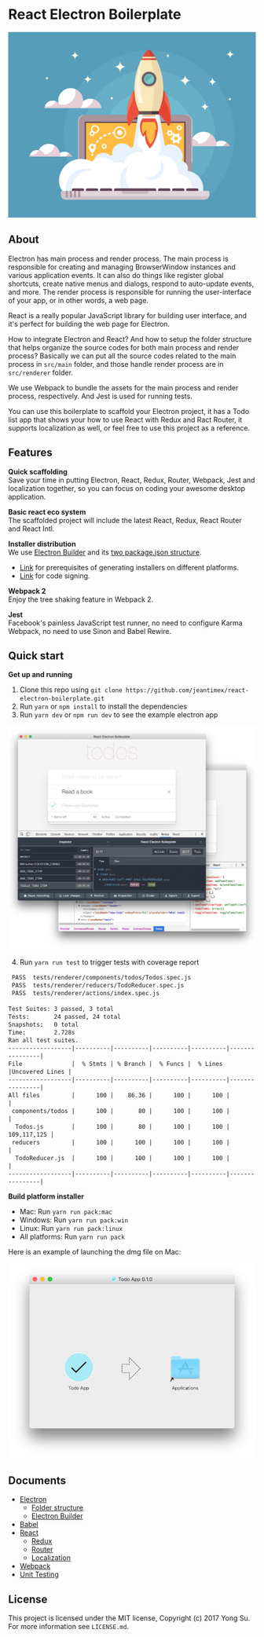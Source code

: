 # React Electron Boilerplate

![rocket](docs/images/rocket.png)

## About

Electron has main process and render process. The main process is responsible for creating and managing BrowserWindow instances and various application events. It can also do things like register global shortcuts, create native menus and dialogs, respond to auto-update events, and more. The render process is responsible for running the user-interface of your app, or in other words, a web page.

React is a really popular JavaScript library for building user interface, and it's perfect for building the web page for Electron.

How to integrate Electron and React? And how to setup the folder structure that helps organize the source codes for both main process and render process? Basically we can put all the source codes related to the main process in `src/main` folder, and those handle render process are in `src/renderer` folder.

We use Webpack to bundle the assets for the main process and render process, respectively. And Jest is used for running tests.

You can use this boilerplate to scaffold your Electron project, it has a Todo list app that shows your how to use React with Redux and Ract Router, it supports localization as well, or feel free to use this project as a reference.

## Features

**Quick scaffolding**<br />
Save your time in putting Electron, React, Redux, Router, Webpack, Jest and localization together, so you can focus on coding your awesome desktop application.

**Basic react eco system**<br />
The scaffolded project will include the latest React, Redux, React Router and React Intl.

**Installer distribution**<br/>
We use [Electron Builder](https://github.com/electron-userland/electron-builder) and its [two package.json structure](https://github.com/electron-userland/electron-builder/wiki/Two-package.json-Structure).

- [Link](https://github.com/electron-userland/electron-builder/blob/master/docs/Multi%20Platform%20Build.md) for prerequisites of generating installers on different platforms.
- [Link](https://github.com/electron-userland/electron-builder/wiki/Code-Signing) for code signing.

**Webpack 2**<br />
Enjoy the tree shaking feature in Webpack 2.

**Jest**<br />
Facebook's painless JavaScript test runner, no need to configure Karma Webpack, no need to use Sinon and Babel Rewire.

## Quick start

**Get up and running**<br />
1. Clone this repo using `git clone https://github.com/jeantimex/react-electron-boilerplate.git`
2. Run `yarn` or `npm install` to install the dependencies
3. Run `yarn dev` or `npm run dev` to see the example electron app

![rocket](docs/images/devtools.png)<br />

4. Run `yarn run test` to trigger tests with coverage report
```
 PASS  tests/renderer/components/todos/Todos.spec.js
 PASS  tests/renderer/reducers/TodoReducer.spec.js
 PASS  tests/renderer/actions/index.spec.js

Test Suites: 3 passed, 3 total
Tests:       24 passed, 24 total
Snapshots:   0 total
Time:        2.728s
Ran all test suites.
------------------|----------|----------|----------|----------|----------------|
File              |  % Stmts | % Branch |  % Funcs |  % Lines |Uncovered Lines |
------------------|----------|----------|----------|----------|----------------|
All files         |      100 |    86.36 |      100 |      100 |                |
 components/todos |      100 |       80 |      100 |      100 |                |
  Todos.js        |      100 |       80 |      100 |      100 |    109,117,125 |
 reducers         |      100 |      100 |      100 |      100 |                |
  TodoReducer.js  |      100 |      100 |      100 |      100 |                |
------------------|----------|----------|----------|----------|----------------|
```

**Build platform installer**<br />
- Mac: Run `yarn run pack:mac`
- Windows: Run `yarn run pack:win`
- Linux: Run `yarn run pack:linux`
- All platforms: Run `yarn run pack`

Here is an example of launching the dmg file on Mac:

![rocket](docs/images/mac-dmg.png)

## Documents

- [Electron](docs/electron.md)
  - [Folder structure](docs/electron.md)
  - [Electron Builder](docs/electron.md)
- [Babel](docs/babel.md)
- [React](docs/react.md)
  - [Redux](docs/redux.md)
  - [Router](docs/react-router.md)
  - [Localization](docs/react-intl.md)
- [Webpack](docs/webpack.md)
- [Unit Testing](docs/jest.md)

## License

This project is licensed under the MIT license, Copyright (c) 2017 Yong Su. For more information see `LICENSE.md`.
